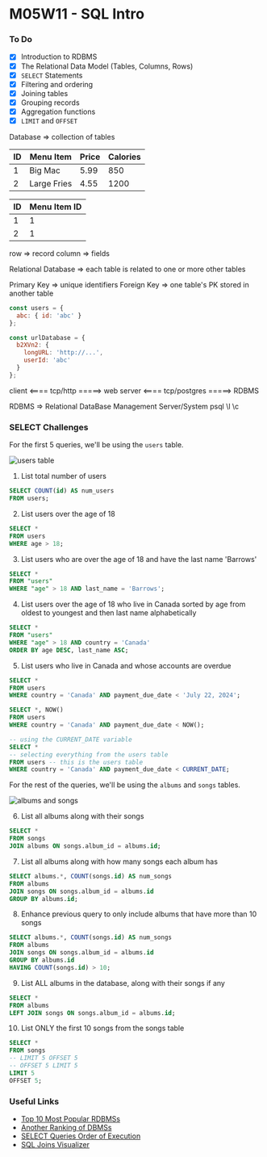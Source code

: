 # M05W11 - SQL Intro

### To Do
- [x] Introduction to RDBMS
- [x] The Relational Data Model (Tables, Columns, Rows)
- [x] `SELECT` Statements
- [x] Filtering and ordering
- [x] Joining tables
- [x] Grouping records
- [x] Aggregation functions
- [x] `LIMIT` and `OFFSET`

Database => collection of tables

|ID|Menu Item|Price|Calories|
|---|---|---|---|
|1|Big Mac|5.99|850|
|2|Large Fries|4.55|1200|

|ID|Menu Item ID|
|---|---|
|1|1|
|2|1|

row => record
column => fields

Relational Database => each table is related to one or more other tables

Primary Key => unique identifiers
Foreign Key => one table's PK stored in another table

```js
const users = {
  abc: { id: 'abc' }
};

const urlDatabase = {
  b2XVn2: {
    longURL: 'http://...',
    userId: 'abc'
  }
};
```


client <==== tcp/http =====> web server <==== tcp/postgres =====> RDBMS

RDBMS => Relational DataBase Management Server/System
psql
\l
\c




























### SELECT Challenges

For the first 5 queries, we'll be using the `users` table.

![users table](https://andydlindsay-portfolio.s3.amazonaws.com/lighthouse/w5d1-users.io.png)

1. List total number of users

```sql
SELECT COUNT(id) AS num_users
FROM users;
```

2. List users over the age of 18

```sql
SELECT *
FROM users
WHERE age > 18;
```

3. List users who are over the age of 18 and have the last name 'Barrows'

```sql
SELECT *
FROM "users"
WHERE "age" > 18 AND last_name = 'Barrows';
```

4. List users over the age of 18 who live in Canada sorted by age from oldest to youngest and then last name alphabetically

```sql
SELECT *
FROM "users"
WHERE "age" > 18 AND country = 'Canada'
ORDER BY age DESC, last_name ASC;
```

5. List users who live in Canada and whose accounts are overdue

```sql
SELECT *
FROM users
WHERE country = 'Canada' AND payment_due_date < 'July 22, 2024';

SELECT *, NOW()
FROM users
WHERE country = 'Canada' AND payment_due_date < NOW();

-- using the CURRENT_DATE variable
SELECT *
-- selecting everything from the users table
FROM users -- this is the users table
WHERE country = 'Canada' AND payment_due_date < CURRENT_DATE;
```

For the rest of the queries, we'll be using the `albums` and `songs` tables.

![albums and songs](https://andydlindsay-portfolio.s3.amazonaws.com/lighthouse/albums-and-songs.png)

6. List all albums along with their songs

```sql
SELECT * 
FROM songs
JOIN albums ON songs.album_id = albums.id;
```

7. List all albums along with how many songs each album has

```sql
SELECT albums.*, COUNT(songs.id) AS num_songs
FROM albums
JOIN songs ON songs.album_id = albums.id
GROUP BY albums.id;
```

8. Enhance previous query to only include albums that have more than 10 songs

```sql
SELECT albums.*, COUNT(songs.id) AS num_songs
FROM albums
JOIN songs ON songs.album_id = albums.id
GROUP BY albums.id
HAVING COUNT(songs.id) > 10;
```

9. List ALL albums in the database, along with their songs if any

```sql
SELECT * 
FROM albums
LEFT JOIN songs ON songs.album_id = albums.id;
```

10. List ONLY the first 10 songs from the songs table

```sql
SELECT *
FROM songs
-- LIMIT 5 OFFSET 5
-- OFFSET 5 LIMIT 5
LIMIT 5
OFFSET 5;
```

### Useful Links
- [Top 10 Most Popular RDBMSs](https://www.c-sharpcorner.com/article/what-are-the-most-popular-relational-databases/)
- [Another Ranking of DBMSs](https://db-engines.com/en/ranking)
- [SELECT Queries Order of Execution](https://sqlbolt.com/lesson/select_queries_order_of_execution)
- [SQL Joins Visualizer](https://sql-joins.leopard.in.ua/)
